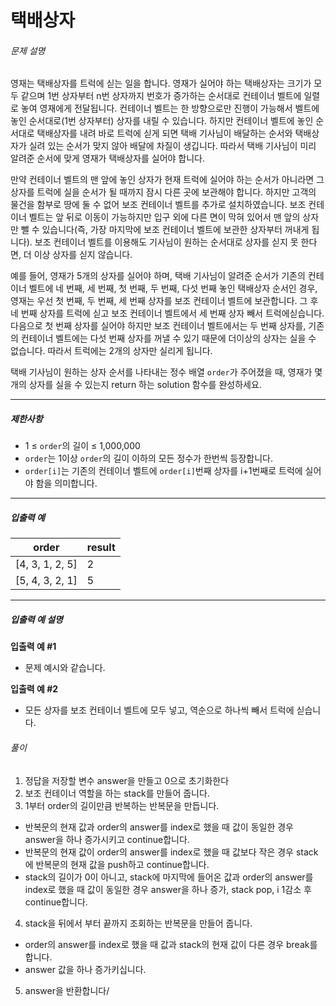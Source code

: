 # 택배상자
###### 문제 설명

영재는 택배상자를 트럭에 싣는 일을 합니다. 영재가 실어야 하는 택배상자는 크기가 모두 같으며 1번 상자부터 n번 상자까지 번호가 증가하는 순서대로 컨테이너 벨트에 일렬로 놓여 영재에게 전달됩니다. 컨테이너 벨트는 한 방향으로만 진행이 가능해서 벨트에 놓인 순서대로(1번 상자부터) 상자를 내릴 수 있습니다. 하지만 컨테이너 벨트에 놓인 순서대로 택배상자를 내려 바로 트럭에 싣게 되면 택배 기사님이 배달하는 순서와 택배상자가 실려 있는 순서가 맞지 않아 배달에 차질이 생깁니다. 따라서 택배 기사님이 미리 알려준 순서에 맞게 영재가 택배상자를 실어야 합니다.

만약 컨테이너 벨트의 맨 앞에 놓인 상자가 현재 트럭에 실어야 하는 순서가 아니라면 그 상자를 트럭에 실을 순서가 될 때까지 잠시 다른 곳에 보관해야 합니다. 하지만 고객의 물건을 함부로 땅에 둘 수 없어 보조 컨테이너 벨트를 추가로 설치하였습니다. 보조 컨테이너 벨트는 앞 뒤로 이동이 가능하지만 입구 외에 다른 면이 막혀 있어서 맨 앞의 상자만 뺄 수 있습니다(즉, 가장 마지막에 보조 컨테이너 벨트에 보관한 상자부터 꺼내게 됩니다). 보조 컨테이너 벨트를 이용해도 기사님이 원하는 순서대로 상자를 싣지 못 한다면, 더 이상 상자를 싣지 않습니다.

예를 들어, 영재가 5개의 상자를 실어야 하며, 택배 기사님이 알려준 순서가 기존의 컨테이너 벨트에 네 번째, 세 번째, 첫 번째, 두 번째, 다섯 번째 놓인 택배상자 순서인 경우, 영재는 우선 첫 번째, 두 번째, 세 번째 상자를 보조 컨테이너 벨트에 보관합니다. 그 후 네 번째 상자를 트럭에 싣고 보조 컨테이너 벨트에서 세 번째 상자 빼서 트럭에싣습니다. 다음으로 첫 번째 상자를 실어야 하지만 보조 컨테이너 벨트에서는 두 번째 상자를, 기존의 컨테이너 벨트에는 다섯 번째 상자를 꺼낼 수 있기 때문에 더이상의 상자는 실을 수 없습니다. 따라서 트럭에는 2개의 상자만 실리게 됩니다.

택배 기사님이 원하는 상자 순서를 나타내는 정수 배열  `order`가 주어졌을 때, 영재가 몇 개의 상자를 실을 수 있는지 return 하는 solution 함수를 완성하세요.

----------

##### 제한사항

-   1 ≤  `order`의 길이 ≤ 1,000,000
-   `order`는 1이상  `order`의 길이 이하의 모든 정수가 한번씩 등장합니다.
-   `order[i]`는 기존의 컨테이너 벨트에  `order[i]`번째 상자를 i+1번째로 트럭에 실어야 함을 의미합니다.

----------

##### 입출력 예
|order|result|
|--|--|
|[4, 3, 1, 2, 5]|2|
|[5, 4, 3, 2, 1]|5|

----------

##### 입출력 예 설명

**입출력 예 #1**

-   문제 예시와 같습니다.

**입출력 예 #2**

-   모든 상자를 보조 컨테이너 벨트에 모두 넣고, 역순으로 하나씩 빼서 트럭에 싣습니다.

###### 풀이
1. 정답을 저장할 변수 answer을 만들고 0으로 초기화한다
2. 보조 컨테이너 역할을 하는 stack를 만들어 줍니다.
3. 1부터 order의 길이만큼 반복하는 반복문을 만듭니다.
 - 반복문의 현재 값과 order의 answer를 index로 했을 때 값이 동일한 경우 answer을 하나 증가시키고 continue합니다.
 - 반복문의 현재 값이 order의 answer를 index로 했을 때 값보다 작은 경우 stack에 반복문의 현재 값을 push하고 continue합니다.
 - stack의 길이가 0이 아니고, stack에 마지막에 들어온 값과 order의 answer를 index로 했을 때 값이 동일한 경우 answer을 하나 증가, stack pop, i 1감소 후 continue합니다.
 4. stack을 뒤에서 부터 끝까지 조회하는 반복문을 만들어 줍니다.
 -  order의 answer를 index로 했을 때 값과 stack의 현재 값이 다른 경우 break를 합니다.
 - answer 값을 하나 증가키십니다.
5. answer을 반환합니다/